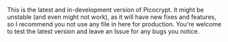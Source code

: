 This is the latest and in-development version of Picocrypt. It might be unstable (and even might not work), as it will have new fixes and features, so I recommend you not use any file in here for production. You're welcome to test the latest version and leave an Issue for any bugs you notice.

